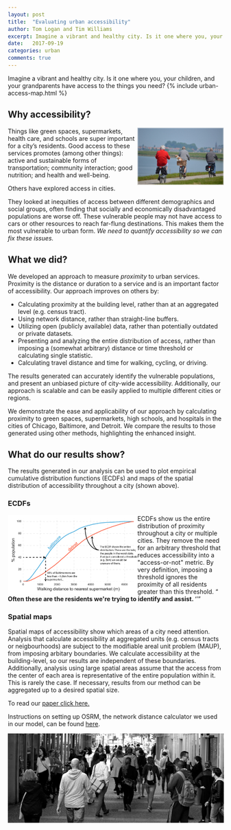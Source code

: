 ```yaml
---
layout: post
title:  "Evaluating urban accessibility"
author: Tom Logan and Tim Williams
excerpt: Imagine a vibrant and healthy city. Is it one where you, your children, and your grandparents have access to the things they need?
date:   2017-09-19
categories: urban
comments: true
---
```

Imagine a vibrant and healthy city.
Is it one where you, your children, and your grandparents have access to the things you need?
{% include urban-access-map.html %}

## Why accessibility?
<img align="right" class ="image" src="/img/access/elderly.jpeg" width = "40%">

Things like green spaces, supermarkets, health care, and schools are super important for a city’s residents.
Good access to these services promotes (among other things): active and sustainable forms of transportation; community interaction; good nutrition; and health and well-being.

Others have explored access in cities.

They looked at inequities of access between different demographics and social groups, often finding that socially and economically disadvantaged populations are worse off.
These vulnerable people may not have access to cars or other resources to reach far-flung destinations. This makes them the most vulnerable to urban form.
*We need to quantify accessibility so we can fix these issues.*

## What we did?

We developed an approach to measure *proximity* to urban services.
Proximity is the distance or duration to a service and is an important factor of accessibility.
Our approach improves on others by:
* Calculating proximity at the building level, rather than at an aggregated level (e.g. census tract).
* Using network distance, rather than straight-line buffers.
* Utilizing open (publicly available) data, rather than potentially outdated or private datasets.
* Presenting and analyzing the entire distribution of access, rather than imposing a (somewhat arbitrary) distance or time threshold or calculating single statistic.
* Calculating travel distance and time for walking, cycling, or driving.

The results generated can accurately identify the vulnerable populations, and present an unbiased picture of city-wide accessibility.
Additionally, our approach is scalable and can be easily applied to multiple different cities or regions.

We demonstrate the ease and applicability of our approach by calculating proximity to green spaces, supermarkets, high schools, and hospitals in the cities of Chicago, Baltimore, and Detroit.
We compare the results to those generated using other methods, highlighting the enhanced insight.

## What do our results show?

The results generated in our analysis can be used to plot empirical cumulative distribution functions (ECDFs) and maps of the spatial distribution of accessibility throughout a city (shown above).

### ECDFs

<img align="left" class ="image" src="/img/access/supermarket_bal_det.jpg" width = "60%">

ECDFs show us the entire distribution of proximity throughout a city or multiple cities.
They remove the need for an arbitrary threshold that reduces accessibility into a "access-or-not" metric.
By very definition, imposing a threshold ignores the proximity of all residents greater than this threshold.
<q> <b>Often these are the residents we're trying to identify and assist. </b><q>


### Spatial maps

Spatial maps of accessibility show which areas of a city need attention.
Analysis that calculate accessibility at aggregated units (e.g. census tracts or neigbourhoods) are subject to the modifiable areal unit problem (MAUP), from imposing arbitary boundaries.
We calculate accessibility at the building-level, so our results are independent of these boundaries.
Additionally, analysis using large spatial areas assume that the access from the center of each area is representative of the entire population within it.
This is rarely the case.
If necessary, results from our method can be aggregated up to a desired spatial size.

To read our [paper click here.](http://journals.sagepub.com/doi/10.1177/2399808317736528)

Instructions on setting up OSRM, the network distance calculator we used in our model, can be found [here]('http://tomlogan.co.nz/blogs/querying_OSRM.html').

<img class ="image" src="/img/access/crowd_walk.jpeg" width = "100%">
